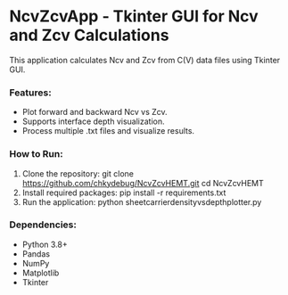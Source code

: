 # NcvZcvApp - Tkinter GUI for Ncv and Zcv Calculations

This application calculates Ncv and Zcv from C(V) data files using Tkinter GUI.

### Features:
- Plot forward and backward Ncv vs Zcv.
- Supports interface depth visualization.
- Process multiple .txt files and visualize results.

### How to Run:
1. Clone the repository:
git clone https://github.com/chkydebug/NcvZcvHEMT.git
cd NcvZcvHEMT
2. Install required packages:
pip install -r requirements.txt
3. Run the application:
python sheetcarrierdensityvsdepthplotter.py

### Dependencies:
- Python 3.8+
- Pandas
- NumPy
- Matplotlib
- Tkinter
